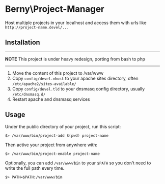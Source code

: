 Berny\Project-Manager
=====================

Host multiple projects in your localhost and access them with urls like `http://project-name.devel/...`

Installation
------------

********
**NOTE** This project is under heavy redesign, porting from bash to php
********

1. Move the content of this project to /var/www
2. Copy `config/devel.vhost` to your apache sites directory, often `/etc/apache2/sites-available/`
3. Copy `config/devel.tld` to your dnsmasq config directory, usually `/etc/dnsmasq.d/`
4. Restart apache and dnsmasq services

Usage
-----

Under the public directory of your project, run this script:

    $> /var/www/bin/project-add $(pwd) project-name

Then active your project from anywhere with:

    $> /var/www/bin/project-enable project-name

Optionally, you can add `/var/www/bin` to your `$PATH` so you don't need to write the full path every time.

    $> PATH=$PATH:/var/www/bin
